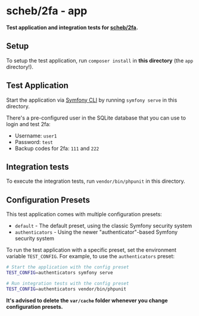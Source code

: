 scheb/2fa - app
===============

**Test application and integration tests for [scheb/2fa](https://github.com/scheb/2fa).**

Setup
-----

To setup the test application, run `composer install` in **this directory** (the `app` directory!).

Test Application
----------------

Start the application via [Symfony CLI](https://symfony.com/download) by running `symfony serve` in this directory.

There's a pre-configured user in the SQLite database that you can use to login and test 2fa:

- Username: `user1`
- Password: `test`
- Backup codes for 2fa: `111` and `222`

Integration tests
-----------------

To execute the integration tests, run `vendor/bin/phpunit` in this directory.

Configuration Presets
---------------------

This test application comes with multiple configuration presets:

- `default` - The default preset, using the classic Symfony security system
- `authenticators` - Using the newer "authenticator"-based Symfony security system

To run the test application with a specific preset, set the environment variable `TEST_CONFIG`. For example, to use the
`authenticators` preset:

```bash
# Start the application with the config preset
TEST_CONFIG=authenticators symfony serve

# Run integration tests with the config preset
TEST_CONFIG=authenticators vendor/bin/phpunit
```

**It's advised to delete the `var/cache` folder whenever you change configuration presets.**
